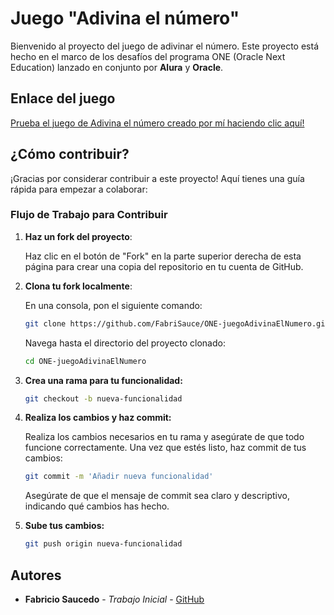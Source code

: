 # Juego "Adivina el número"

Bienvenido al proyecto del juego de adivinar el número. Este proyecto está hecho en el marco de los desafíos del programa ONE (Oracle Next Education) lanzado en conjunto por **Alura** y **Oracle**.

## Enlace del juego
[Prueba el juego de Adivina el número creado por mí haciendo clic aquí!](https://fabrisauce.github.io/ONE-juegoAdivinaElNumero/)

## ¿Cómo contribuir?

¡Gracias por considerar contribuir a este proyecto! Aquí tienes una guía rápida para empezar a colaborar:

### Flujo de Trabajo para Contribuir

1. **Haz un fork del proyecto**:
   
   Haz clic en el botón de "Fork" en la parte superior derecha de esta página para crear una copia del repositorio en tu cuenta de GitHub.


2. **Clona tu fork localmente**:

    En una consola, pon el siguiente comando:
   
   ```bash
   git clone https://github.com/FabriSauce/ONE-juegoAdivinaElNumero.git 
   ```

    Navega hasta el directorio del proyecto clonado:

    ```bash 
    cd ONE-juegoAdivinaElNumero
    ```
3. **Crea una rama para tu funcionalidad:**

    ```bash 
    git checkout -b nueva-funcionalidad
    ```
4. **Realiza los cambios y haz commit:**
    
    Realiza los cambios necesarios en tu rama y asegúrate de que todo funcione correctamente. Una vez que estés listo, haz commit de tus cambios:
    ```bash 
    git commit -m 'Añadir nueva funcionalidad'
    ```
    Asegúrate de que el mensaje de commit sea claro y descriptivo, indicando qué cambios has hecho.

5. **Sube tus cambios:**

     ```bash 
    git push origin nueva-funcionalidad
    ```

## Autores

- **Fabricio Saucedo** - *Trabajo Inicial* - [GitHub](https://github.com/FabriSauce)